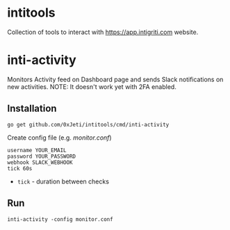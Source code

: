 # intitools
Collection of tools to interact with https://app.intigriti.com website.


# inti-activity
Monitors Activity feed on Dashboard page and sends Slack notifications on new activities.
NOTE: It doesn't work yet with 2FA enabled.
## Installation
```
go get github.com/0xJeti/intitools/cmd/inti-activity
```

Create config file (e.g. *monitor.conf*)
```
username YOUR_EMAIL
password YOUR_PASSWORD
webhook SLACK_WEBHOOK
tick 60s
```
* `tick` - duration between checks
## Run
```
inti-activity -config monitor.conf
```
